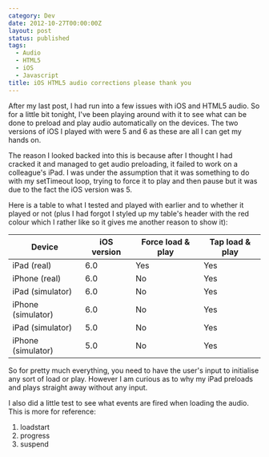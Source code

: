 ```yaml
---
category: Dev
date: 2012-10-27T00:00:00Z
layout: post
status: published
tags:
  - Audio
  - HTML5
  - iOS
  - Javascript
title: iOS HTML5 audio corrections please thank you
---
```


After my last post, I had run into a few issues with iOS and HTML5 audio. So for a little bit tonight, I've been playing around with it to see what can be done to preload and play audio automatically on the devices. The two versions of iOS I played with were 5 and 6 as these are all I can get my hands on.

The reason I looked backed into this is because after I thought I had cracked it and managed to get audio preloading, it failed to work on a colleague's iPad. I was under the assumption that it was something to do with my setTimeout loop, trying to force it to play and then pause but it was due to the fact the iOS version was 5.

Here is a table to what I tested and played with earlier and to whether it played or not (plus I had forgot I styled up my table's header with the red colour which I rather like so it gives me another reason to show it):

| Device             | iOS version | Force load & play | Tap load & play |
| ------------------ | ----------- | ----------------- | --------------- |
| iPad (real)        | 6.0         | Yes               | Yes             |
| iPhone (real)      | 6.0         | No                | Yes             |
| iPad (simulator)   | 6.0         | No                | Yes             |
| iPhone (simulator) | 6.0         | No                | Yes             |
| iPad (simulator)   | 5.0         | No                | Yes             |
| iPhone (simulator) | 5.0         | No                | Yes             |

So for pretty much everything, you need to have the user's input to initialise any sort of load or play. However I am curious as to why my iPad preloads and plays straight away without any input.

I also did a little test to see what events are fired when loading the audio. This is more for reference:

1. loadstart
2. progress
3. suspend
